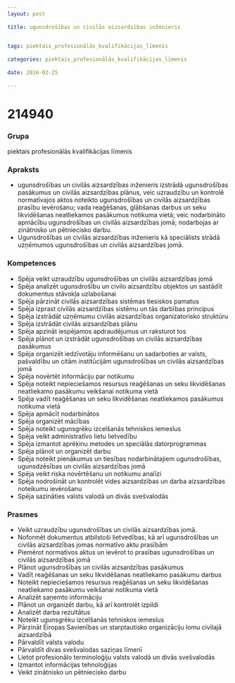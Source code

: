 ```yaml
---
layout: post
    
title: ugunsdrošības un civilās aizsardzības inženieris

    
tags: piektais_profesionālās_kvalifikācijas_līmenis
    
categories: piektais_profesionālās_kvalifikācijas_līmenis
    
date: 2016-02-25
    
---
```

# 214940

### Grupa
piektais profesionālās kvalifikācijas līmenis


### Apraksts

* ugunsdrošības un civilās aizsardzības inženieris izstrādā ugunsdrošības pasākumus un civilās aizsardzības plānus, veic uzraudzību un kontrolē normatīvajos aktos noteikto ugunsdrošības un civilās aizsardzības prasību ievērošanu; vada reaģēšanas, glābšanas darbus un seku likvidēšanas neatliekamos pasākumus notikuma vietā; veic nodarbināto apmācību ugunsdrošības un civilās aizsardzības jomā; nodarbojas ar zinātnisko un pētniecisko darbu. 
* Ugunsdrošības un civilās aizsardzības inženieris kā speciālists strādā uzņēmumos ugunsdrošības un civilās aizsardzības jomā. 	 

### Kompetences

* Spēja veikt uzraudzību ugunsdrošības un civilās aizsardzības jomā
* Spēja analizēt ugunsdrošību un civilo aizsardzību objektos un sastādīt dokumentus stāvokļa uzlabošanai
* Spēja pārzināt civilās aizsardzības sistēmas tiesiskos pamatus
* Spēja izprast civilās aizsardzības sistēmu un tās darbības principus
* Spēja izstrādāt uzņēmumu civilās aizsardzības organizatorisko struktūru
* Spēja izstrādāt civilās aizsardzības plānu
* Spēja apzināt iespējamos apdraudējumus un raksturot tos
* Spēja plānot un izstrādāt ugunsdrošības un civilās aizsardzības pasākumus
* Spēja organizēt iedzīvotāju informēšanu un sadarboties ar valsts, pašvaldību un citām institūcijām ugunsdrošības un civilās aizsardzības jomā
* Spēja novērtēt informāciju par notikumu
* Spēja noteikt nepieciešamos resursus reaģēšanas un seku likvidēšanas neatliekamo pasākumu veikšanai notikuma vietā
* Spēja vadīt reaģēšanas un seku likvidēšanas neatliekamos pasākumus notikuma vietā
* Spēja apmācīt nodarbinātos
* Spēja organizēt mācības
* Spēja noteikt ugunsgrēku izcelšanās tehniskos iemeslus
* Spēja veikt administratīvo lietu lietvedību
* Spēja izmantot aprēķinu metodes un speciālās datorprogrammas
* Spēja plānot un organizēt darbu
* Spēja noteikt pienākumus un tiesības nodarbinātajiem ugunsdrošības, ugunsdzēsības un civilās aizsardzības jomā
* Spēja veikt riska novērtēšanu un notikumu analīzi
* Spēja nodrošināt un kontrolēt vides aizsardzības un darba aizsardzības noteikumu ievērošanu
* Spēja sazināties valsts valodā un divās svešvalodās

### Prasmes 
* Veikt uzraudzību ugunsdrošības un civilās aizsardzības jomā.
*  Noformēt dokumentus atbilstoši lietvedības, kā arī ugunsdrošības un civilās aizsardzības jomas normatīvo aktu prasībām
* Piemērot normatīvos aktus un ievērot to prasības ugunsdrošības un civilās aizsardzības jomā
* Plānot ugunsdrošības un civilās aizsardzības pasākumus
* Vadīt reaģēšanas un seku likvidēšanas neatliekamo pasākumu darbus
* Noteikt nepieciešamos resursus reaģēšanas un seku likvidēšanas neatliekamo pasākumu veikšanai notikuma vietā
* Analizēt saņemto informāciju
* Plānot un organizēt darbu, kā arī kontrolēt izpildi
* Analizēt darba rezultātus
* Noteikt ugunsgrēku izcelšanās tehniskos iemeslus
* Pārzināt Eiropas Savienības un starptautisko organizāciju lomu civilajā aizsardzībā
* Pārvaldīt valsts valodu
* Pārvaldīt divas svešvalodas saziņas līmenī
* Lietot profesionālo terminoloģiju valsts valodā un divās svešvalodās
* Izmantot informācijas tehnoloģijas
* Veikt zinātnisko un pētniecisko darbu